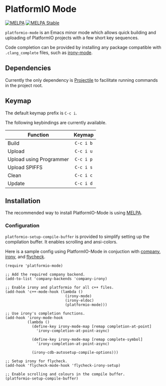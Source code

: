 # PlatformIO Mode
[![MELPA](https://melpa.org/packages/platformio-mode-badge.svg)](https://melpa.org/#/platformio-mode)
[![MELPA Stable](https://stable.melpa.org/packages/platformio-mode-badge.svg)](https://stable.melpa.org/#/platformio-mode)


`platformio-mode` is an Emacs minor mode which allows quick building and uploading of
PlatformIO projects with a few short key sequences.

Code completion can be provided by installing any package compatible with `.clang_complete` files,
such as [irony-mode](https://github.com/Sarcasm/irony-mode).


## Dependencies

Currently the only dependency is [Projectile](https://github.com/bbatsov/projectile)
to facilitate running commands in the project root.


## Keymap

The default keymap prefix is `C-c i`.

The following keybindings are currently available.

| Function                | Keymap    |
| --------                | :-------: |
| Build                   | `C-c i b` |
| Upload                  | `C-c i u` |
| Upload using Programmer | `C-c i p` |
| Upload SPIFFS           | `C-c i s` |
| Clean                   | `C-c i c` |
| Update                  | `C-c i d` |


## Installation

The recommended way to install PlatformIO-Mode is using [MELPA](https://melpa.org/).

### Configuration

`platformio-setup-compile-buffer` is provided to simplify setting up the compilation
buffer. It enables scrolling and ansi-colors.


Here is a sample config using PlatformIO-Mode in conjuction with [company](http://company-mode.github.io/), [irony](https://github.com/Sarcasm/irony-mode), and [flycheck](http://www.flycheck.org/).

```elisp
(require 'platformio-mode)

;; Add the required company backend.
(add-to-list 'company-backends 'company-irony)

;; Enable irony and platformio for all c++ files.
(add-hook 'c++-mode-hook (lambda ()
                           (irony-mode)
                           (irony-eldoc)
                           (platformio-mode)))

;; Use irony's completion functions.
(add-hook 'irony-mode-hook
          (lambda ()
            (define-key irony-mode-map [remap completion-at-point]
              'irony-completion-at-point-async)

            (define-key irony-mode-map [remap complete-symbol]
              'irony-completion-at-point-async)

            (irony-cdb-autosetup-compile-options)))
            
;; Setup irony for flycheck.
(add-hook 'flycheck-mode-hook 'flycheck-irony-setup)

;; Enable scrolling and colours in the compile buffer.
(platformio-setup-compile-buffer)
```
